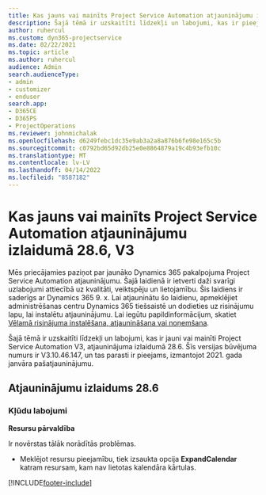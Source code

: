 ```yaml
---
title: Kas jauns vai mainīts Project Service Automation atjauninājumu izlaidumā 28.6, labojumfails, V3
description: Šajā tēmā ir uzskaitīti līdzekļi un labojumi, kas ir pieejami Project Service Automation, labojumfails 28.6, V3.
author: ruhercul
ms.custom: dyn365-projectservice
ms.date: 02/22/2021
ms.topic: article
ms.author: ruhercul
audience: Admin
search.audienceType:
- admin
- customizer
- enduser
search.app:
- D365CE
- D365PS
- ProjectOperations
ms.reviewer: johnmichalak
ms.openlocfilehash: d6249febc1dc35e9ab3a2a8a876b6fe98e165c5b
ms.sourcegitcommit: c0792bd65d92db25e0e8864879a19c4b93efb10c
ms.translationtype: MT
ms.contentlocale: lv-LV
ms.lasthandoff: 04/14/2022
ms.locfileid: "8587182"
---
```

# <a name="whats-new-or-changed-in-project-service-automation-update-release-286-v3"></a>Kas jauns vai mainīts Project Service Automation atjauninājumu izlaidumā 28.6, V3

Mēs priecājamies paziņot par jaunāko Dynamics 365 pakalpojuma Project Service Automation atjauninājumu. Šajā laidienā ir ietverti daži svarīgi uzlabojumi attiecībā uz kvalitāti, veiktspēju un lietojamību. Šis laidiens ir saderīgs ar Dynamics 365 9. x. Lai atjauninātu šo laidienu, apmeklējiet administrēšanas centru Dynamics 365 tiešsaistē un dodieties uz risinājumu lapu, lai instalētu atjauninājumu. Lai iegūtu papildinformācijum, skatiet [Vēlamā risinājuma instalēšana, atjaunināšana vai noņemšana](/power-platform/admin/install-remove-preferred-solution).

Šajā tēmā ir uzskaitīti līdzekļi un labojumi, kas ir jauni vai mainīti Project Service Automation V3, atjauninājuma izlaidumā 28.6. Šīs versijas būvējuma numurs ir V3.10.46.147, un tas parasti ir pieejams, izmantojot 2021. gada janvāra pašatjauninājumu.

## <a name="update-release-286"></a>Atjauninājumu izlaidums 28.6

### <a name="bug-fixes"></a>Kļūdu labojumi


**Resursu pārvaldība**

Ir novērstas tālāk norādītās problēmas.

- Meklējot resursu pieejamību, tiek izsaukta opcija **ExpandCalendar** katram resursam, kam nav lietotas kalendāra kārtulas.


[!INCLUDE[footer-include](../includes/footer-banner.md)]
